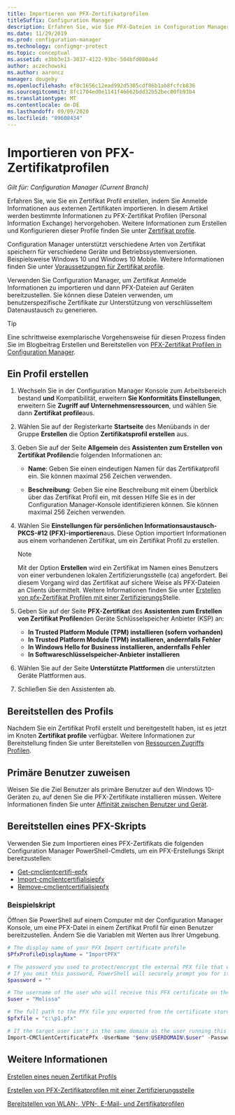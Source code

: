 ```yaml
---
title: Importieren von PFX-Zertifikatprofilen
titleSuffix: Configuration Manager
description: Erfahren Sie, wie Sie PFX-Dateien in Configuration Manager importieren, um benutzerspezifische Zertifikate zu generieren, die den verschlüsselten Datenaustausch unterstützen.
ms.date: 11/29/2019
ms.prod: configuration-manager
ms.technology: configmgr-protect
ms.topic: conceptual
ms.assetid: e3bb3e13-3037-4122-93bc-504bfd080a4d
author: aczechowski
ms.author: aaroncz
manager: dougeby
ms.openlocfilehash: ef8c1656c12ead992d5305cdf86b1ab8fcfcb836
ms.sourcegitcommit: 8fc1704ed0e1141f46662bdd32b52bec00fb93b4
ms.translationtype: MT
ms.contentlocale: de-DE
ms.lasthandoff: 09/09/2020
ms.locfileid: "89608434"
---
```

# <a name="import-pfx-certificate-profiles"></a>Importieren von PFX-Zertifikatprofilen

*Gilt für: Configuration Manager (Current Branch)*

Erfahren Sie, wie Sie ein Zertifikat Profil erstellen, indem Sie Anmelde Informationen aus externen Zertifikaten importieren. In diesem Artikel werden bestimmte Informationen zu PFX-Zertifikat Profilen (Personal Information Exchange) hervorgehoben. Weitere Informationen zum Erstellen und Konfigurieren dieser Profile finden Sie unter [Zertifikat profile](../../protect/deploy-use/introduction-to-certificate-profiles.md).

Configuration Manager unterstützt verschiedene Arten von Zertifikat speichern für verschiedene Geräte und Betriebssystemversionen. Beispielsweise Windows 10 und Windows 10 Mobile. Weitere Informationen finden Sie unter [Voraussetzungen für Zertifikat profile](../../protect/plan-design/prerequisites-for-certificate-profiles.md).

Verwenden Sie Configuration Manager, um Zertifikat Anmelde Informationen zu importieren und dann PFX-Dateien auf Geräten bereitzustellen. Sie können diese Dateien verwenden, um benutzerspezifische Zertifikate zur Unterstützung von verschlüsseltem Datenaustausch zu generieren.

> [!TIP]  
> Eine schrittweise exemplarische Vorgehensweise für diesen Prozess finden Sie im Blogbeitrag Erstellen und Bereitstellen von [PFX-Zertifikat Profilen in Configuration Manager](/archive/blogs/karanrustagi/how-to-create-and-deploy-pfx-certificate-profiles-in-configuration-manager).  

## <a name="create-a-profile"></a>Ein Profil erstellen

1. Wechseln Sie in der Configuration Manager Konsole zum Arbeitsbereich bestand **und** Kompatibilität, erweitern **Sie Konformitäts Einstellungen**, erweitern Sie **Zugriff auf Unternehmensressourcen**, und wählen Sie dann **Zertifikat profile**aus.

1. Wählen Sie auf der Registerkarte **Startseite** des Menübands in der Gruppe **Erstellen** die Option **Zertifikatsprofil erstellen** aus.

1. Geben Sie auf der Seite **Allgemein** des **Assistenten zum Erstellen von Zertifikat Profilen**die folgenden Informationen an:  

    - **Name**: Geben Sie einen eindeutigen Namen für das Zertifikatprofil ein. Sie können maximal 256 Zeichen verwenden.  

    - **Beschreibung**: Geben Sie eine Beschreibung mit einem Überblick über das Zertifikat Profil ein, mit dessen Hilfe Sie es in der Configuration Manager-Konsole identifizieren können. Sie können maximal 256 Zeichen verwenden.  

1. Wählen Sie **Einstellungen für persönlichen Informationsaustausch-PKCS-#12 (PFX)-importieren**aus. Diese Option importiert Informationen aus einem vorhandenen Zertifikat, um ein Zertifikat Profil zu erstellen.

    > [!NOTE]
    > Mit der Option **Erstellen** wird ein Zertifikat im Namen eines Benutzers von einer verbundenen lokalen Zertifizierungsstelle (ca) angefordert. Bei diesem Vorgang wird das Zertifikat auf sichere Weise als PFX-Dateien an Clients übermittelt. Weitere Informationen finden Sie unter [Erstellen von pfx-Zertifikat Profilen mit einer Zertifizierungs](create-pfx-certificate-profiles.md)Stelle.

1. Geben Sie auf der Seite **PFX-Zertifikat** des **Assistenten zum Erstellen von Zertifikat Profilen**den Geräte Schlüsselspeicher Anbieter (KSP) an:

    - **In Trusted Platform Module (TPM) installieren (sofern vorhanden)**  
    - **In Trusted Platform Module (TPM) installieren, andernfalls Fehler**
    - **In Windows Hello for Business installieren, andernfalls Fehler**
    - **In Softwareschlüsselspeicher-Anbieter installieren**

1. Wählen Sie auf der Seite **Unterstützte Plattformen** die unterstützten Geräte Plattformen aus.

1. Schließen Sie den Assistenten ab.

## <a name="deploy-the-profile"></a>Bereitstellen des Profils

Nachdem Sie ein Zertifikat Profil erstellt und bereitgestellt haben, ist es jetzt im Knoten **Zertifikat profile** verfügbar. Weitere Informationen zur Bereitstellung finden Sie unter Bereitstellen von [Ressourcen Zugriffs Profilen](../../protect/deploy-use/deploy-wifi-vpn-email-cert-profiles.md).

## <a name="assign-primary-users"></a>Primäre Benutzer zuweisen

Weisen Sie die Ziel Benutzer als primäre Benutzer auf den Windows 10-Geräten zu, auf denen Sie die PFX-Zertifikate installieren müssen. Weitere Informationen finden Sie unter [Affinität zwischen Benutzer und Gerät](../../apps/deploy-use/link-users-and-devices-with-user-device-affinity.md).

## <a name="provision-a-create-pfx-script"></a>Bereitstellen eines PFX-Skripts

Verwenden Sie zum Importieren eines PFX-Zertifikats die folgenden Configuration Manager PowerShell-Cmdlets, um ein PFX-Erstellungs Skript bereitzustellen:

- [Get-cmclientcertifi-epfx](/powershell/module/configurationmanager/get-cmclientcertificatepfx)
- [Import-cmclientcertifialisiepfx](/powershell/module/configurationmanager/import-cmclientcertificatepfx)
- [Remove-cmclientcertifialisiepfx](/powershell/module/configurationmanager/remove-cmclientcertificatepfx)

### <a name="example-script"></a>Beispielskript

Öffnen Sie PowerShell auf einem Computer mit der Configuration Manager Konsole, um eine PFX-Datei in einem Zertifikat Profil für einen Benutzer bereitzustellen. Ändern Sie die Variablen mit Werten aus Ihrer Umgebung.

``` PowerShell
# The display name of your PFX Import certificate profile
$PfxProfileDisplayName = "ImportPFX"

# The password you used to protect/encrypt the external PFX file that was created/exported from your certificate storage provider
# If you omit this password, PowerShell will securely prompt you for it. You can specify it as a parameter for process automation.
$password = ""

# The username of the user who will receive this PFX certificate on their device
$user = "Melissa"

# The full path to the PFX file you exported from the certificate store
$pfxfile = "c:\p1.pfx"

# If the target user isn't in the same domain as the user running this script, specify a different domain
Import-CMClientCertificatePfx -UserName "$env:USERDOMAIN\$user" -Password (ConvertTo-SecureString -String $password -AsPlainText -Force) -CertificateProfilePfx (Get-CMCertificateProfilePfx -Fast -Name $PfxProfileDisplayName) -Path $pfxfile
```

## <a name="see-also"></a>Weitere Informationen

[Erstellen eines neuen Zertifikat Profils](../../protect/deploy-use/create-certificate-profiles.md)

[Erstellen von PFX-Zertifikatprofilen mit einer Zertifizierungsstelle](create-pfx-certificate-profiles.md)

[Bereitstellen von WLAN-, VPN-, E-Mail- und Zertifikatprofilen](../../protect/deploy-use/deploy-wifi-vpn-email-cert-profiles.md)